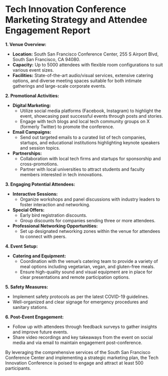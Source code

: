 # Tech Innovation Conference Marketing Strategy and Attendee Engagement Report

**1. Venue Overview:**
   - **Location:** South San Francisco Conference Center, 255 S Airport Blvd, South San Francisco, CA 94080.
   - **Capacity:** Up to 5000 attendees with flexible room configurations to suit various event sizes.
   - **Facilities:** State-of-the-art audio/visual services, extensive catering options, and diverse meeting spaces suitable for both intimate gatherings and large-scale corporate events.

**2. Promotional Activities:**
   - **Digital Marketing:**
     - Utilize social media platforms (Facebook, Instagram) to highlight the event, showcasing past successful events through posts and stories.
     - Engage with tech blogs and local tech community groups on X (formerly Twitter) to promote the conference.
   - **Email Campaigns:**
     - Send out targeted emails to a curated list of tech companies, startups, and educational institutions highlighting keynote speakers and session topics.
   - **Partnerships:**
     - Collaboration with local tech firms and startups for sponsorship and cross-promotions.
     - Partner with local universities to attract students and faculty members interested in tech innovations.

**3. Engaging Potential Attendees:**
   - **Interactive Sessions:**
     - Organize workshops and panel discussions with industry leaders to foster interaction and networking.
   - **Special Offers:**
     - Early bird registration discounts.
     - Group discounts for companies sending three or more attendees.
   - **Professional Networking Opportunities:**
     - Set up designated networking zones within the venue for attendees to connect with peers.

**4. Event Setup:**
   - **Catering and Equipment:**
     - Coordination with the venue’s catering team to provide a variety of meal options including vegetarian, vegan, and gluten-free meals.
     - Ensure high-quality sound and visual equipment are in place for clear presentations and remote participation options.

**5. Safety Measures:**
   - Implement safety protocols as per the latest COVID-19 guidelines.
   - Well-organized and clear signage for emergency procedures and sanitary stations.

**6. Post-Event Engagement:**
   - Follow up with attendees through feedback surveys to gather insights and improve future events.
   - Share video recordings and key takeaways from the event on social media and via email to maintain engagement post-conference.

By leveraging the comprehensive services of the South San Francisco Conference Center and implementing a strategic marketing plan, the Tech Innovation Conference is poised to engage and attract at least 500 participants.